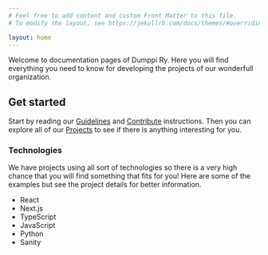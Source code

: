 ```yaml
---
# Feel free to add content and custom Front Matter to this file.
# To modify the layout, see https://jekyllrb.com/docs/themes/#overriding-theme-defaults

layout: home
---
```


Welcome to documentation pages of Dumppi Ry. Here you will find everything you need to know for developing the projects of our wonderfull organization.

## Get started

Start by reading our [Guidelines](./guidelines.md) and [Contribute](./contribute.md) instructions. Then you can explore all of our [Projects](./projects.md) to see if there is anything interesting for you.

### Technologies

We have projects using all sort of technologies so there is a very high chance that you will find something that fits for you! Here are some of the examples but see the project details for better information.

- React
- Next.js
- TypeScript
- JavaScript
- Python
- Sanity
